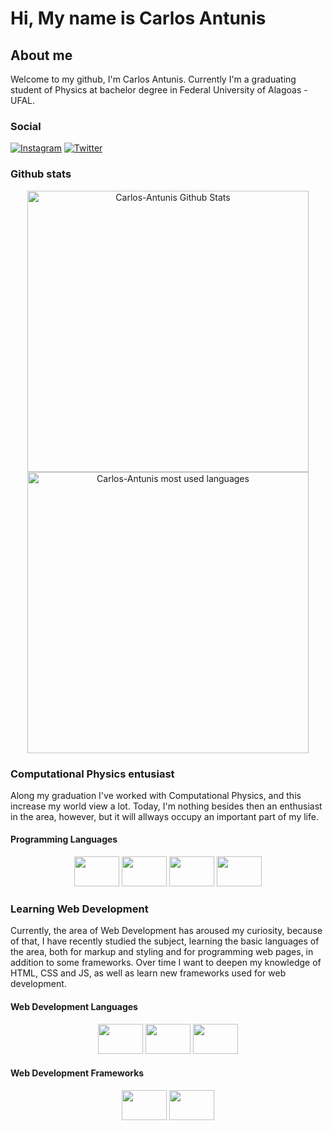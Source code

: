 # Hi, My name is Carlos Antunis

## About me

Welcome to my github, I'm Carlos Antunis. Currently I'm a graduating student of Physics at bachelor degree in Federal University of Alagoas - UFAL.

### Social

[![Instagram](https://img.shields.io/badge/Instagram-%23E4405F.svg?logo=Instagram&?style=plastic&logoColor=white)](https://www.instagram.com/carlos.phys/)
[![Twitter](https://img.shields.io/badge/Twitter-%231DA1F2.svg?logo=Twitter&l&?style=plastic&logoColor=white)](https://twitter.com/Carlos_Antunis)

### Github stats

<div align="center">
    <div>
        <a href="https://github.com/Carlos-Antunis">
            <img  width="450rem" src="https://github-readme-stats.vercel.app/api?username=Carlos-Antunis&show_icons=true&theme=tokyonight&hide_border=true" alt="Carlos-Antunis Github Stats" />
        </a>
    </div>
    <div>
        <a href="https://github.com/Carlos-Antunis">
            <img width="450rem" src="https://github-readme-stats.vercel.app/api/top-langs/?username=carlos-antunis&langs_count=10&theme=tokyonight&hide_border=true&layout=compact&hide=fortran" alt="Carlos-Antunis most used languages" />
        </a>
    </div>
</div>

### Computational Physics entusiast

Along my graduation I've worked with Computational Physics, and this increase my world view a lot. Today, I'm nothing besides then an enthusiast in the area, however, but it will allways occupy an important part of my life.

#### Programming Languages

<div align="center" margin-top="2.0rem">
    <img height="48" width="72" src="https://cdn.jsdelivr.net/gh/devicons/devicon/icons/c/c-line.svg" />
    <img height="48" width="72" src="https://cdn.jsdelivr.net/gh/devicons/devicon/icons/cplusplus/cplusplus-line.svg" />
    <img height="48" width="72" src="https://cdn.jsdelivr.net/gh/devicons/devicon/icons/python/python-original.svg" />
    <img height="48" width="72" style="color: white;" src="https://cdn.jsdelivr.net/gh/devicons/devicon/icons/r/r-original.svg" />
</div>

### Learning Web Development

Currently, the area of Web Development has aroused my curiosity, because of that, I have recently studied the subject, learning the basic languages of the area, both for markup and styling and for programming web pages, in addition to some frameworks. Over time I want to deepen my knowledge of HTML, CSS and JS, as well as learn new frameworks used for web development.

#### Web Development Languages

<div align="center" margin-top="2.0rem">
    <img height="48" width="72" src="https://cdn.jsdelivr.net/gh/devicons/devicon/icons/html5/html5-plain-wordmark.svg" />
    <img height="48" width="72" src="https://cdn.jsdelivr.net/gh/devicons/devicon/icons/css3/css3-plain-wordmark.svg" />
    <img height="48" width="72" src="https://cdn.jsdelivr.net/gh/devicons/devicon/icons/javascript/javascript-plain.svg" />
</div>

#### Web Development Frameworks


<div align="center" margin-top="2.0rem">
    <img height="48" width="72" src="https://cdn.jsdelivr.net/gh/devicons/devicon/icons/tailwindcss/tailwindcss-plain.svg" />
    <img height="48" width="72" src="https://cdn.jsdelivr.net/gh/devicons/devicon/icons/bootstrap/bootstrap-plain.svg" />
</div>
